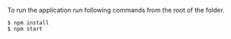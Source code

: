 To run the application
run following commands from the root of the folder.
```
$ npm install
$ npm start

```
